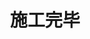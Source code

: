 ---
title: 施工完毕
description: 已经完成的内容
image:

# Badge style
style:
    background: "#2a9d8f"
    color: "#fff"
---